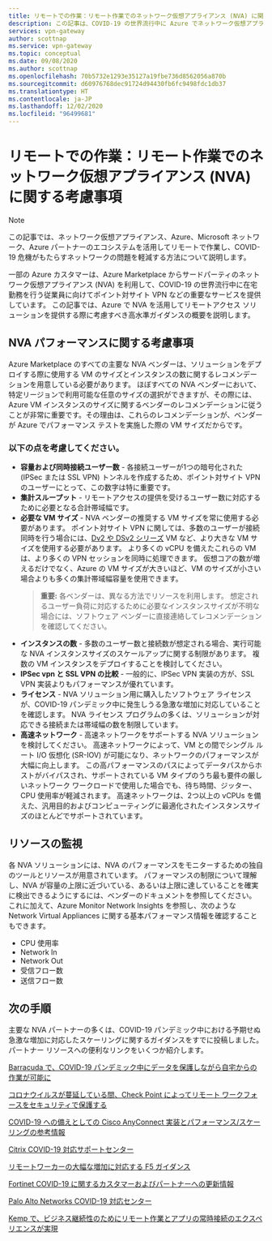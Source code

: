 ```yaml
---
title: リモートでの作業：リモート作業でのネットワーク仮想アプライアンス (NVA) に関する考慮事項 | Azure VPN Gateway
description: この記事は、COVID-19 の世界流行中に Azure でネットワーク仮想アプライアンス (NVA) を使用する際に考慮すべき事項を理解するのに役立ちます。
services: vpn-gateway
author: scottnap
ms.service: vpn-gateway
ms.topic: conceptual
ms.date: 09/08/2020
ms.author: scottnap
ms.openlocfilehash: 70b5732e1293e35127a19fbe736d8562056a870b
ms.sourcegitcommit: d60976768dec91724d94430fb6fc9498fdc1db37
ms.translationtype: HT
ms.contentlocale: ja-JP
ms.lasthandoff: 12/02/2020
ms.locfileid: "96499681"
---
```

# <a name="working-remotely-network-virtual-appliance-nva-considerations-for-remote-work"></a>リモートでの作業：リモート作業でのネットワーク仮想アプライアンス (NVA) に関する考慮事項

>[!NOTE]
>この記事では、ネットワーク仮想アプライアンス、Azure、Microsoft ネットワーク、Azure パートナーのエコシステムを活用してリモートで作業し、COVID-19 危機がもたらすネットワークの問題を軽減する方法について説明します。
>

一部の Azure カスタマーは、Azure Marketplace からサードパーティのネットワーク仮想アプライアンス (NVA) を利用して、COVID-19 の世界流行中に在宅勤務を行う従業員に向けてポイント対サイト VPN などの重要なサービスを提供しています。 この記事では、Azure で NVA を活用してリモートアクセス ソリューションを提供する際に考慮すべき高水準ガイダンスの概要を説明します。

## <a name="nva-performance-considerations"></a>NVA パフォーマンスに関する考慮事項

Azure Marketplace のすべての主要な NVA ベンダーは、ソリューションをデプロイする際に使用する VM のサイズとインスタンスの数に関するレコメンデーションを用意している必要があります。  ほぼすべての NVA ベンダーにおいて、特定リージョンで利用可能な任意のサイズの選択ができますが、その際には、Azure VM インスタンスのサイズに関するベンダーのレコメンデーションに従うことが非常に重要です。その理由は、これらのレコメンデーションが、ベンダーが Azure でパフォーマンス テストを実施した際の VM サイズだからです。  

### <a name="consider-the-following"></a>以下の点を考慮してください。

- **容量および同時接続ユーザー数** - 各接続ユーザーが1つの暗号化された (IPSec または SSL VPN) トンネルを作成するため、ポイント対サイト VPN のユーザーにとって、この数字は特に重要です。  
- **集計スループット** - リモートアクセスの提供を受けるユーザー数に対応するために必要となる合計帯域幅です。
- **必要な VM サイズ** - NVA ベンダーの推奨する VM サイズを常に使用する必要があります。  ポイント対サイト VPN に関しては、多数のユーザーが接続同時を行う場合には、[Dv2 や DSv2 シリーズ](../virtual-machines/dv2-dsv2-series.md "Dv2 および Dsv2 シリーズ") VM など、より大きな VM サイズを使用する必要があります。 より多くの vCPU を備えたこれらの VM は、より多くの VPN セッションを同時に処理できます。  仮想コアの数が増えるだけでなく、Azure の VM サイズが大きいほど、VM のサイズが小さい場合よりも多くの集計帯域幅容量を使用できます。
    > **重要:** 各ベンダーは、異なる方法でリソースを利用します。  想定されるユーザー負荷に対応するために必要なインスタンスサイズが不明な場合には、ソフトウェア ベンダーに直接連絡してレコメンデーションを確認してください。
- **インスタンスの数** - 多数のユーザー数と接続数が想定される場合、実行可能な NVA インスタンスサイズのスケールアップに関する制限があります。  複数の VM インスタンスをデプロイすることを検討してください。
- **IPSec vpn と SSL VPN の比較** - 一般的に、IPSec VPN 実装の方が、SSL VPN 実装よりもパフォーマンスが優れています。  
- **ライセンス** - NVA ソリューション用に購入したソフトウェア ライセンスが、COVID-19 パンデミック中に発生しうる急激な増加に対応していることを確認します。  NVA ライセンス プログラムの多くは、ソリューションが対応できる接続または帯域幅の数を制限しています。
- **高速ネットワーク** - 高速ネットワークをサポートする NVA ソリューションを検討してください。  高速ネットワークによって、VM との間でシングル ルート I/O 仮想化 (SR-IOV) が可能になり、ネットワークのパフォーマンスが大幅に向上します。 この高パフォーマンスのパスによってデータパスからホストがバイパスされ、サポートされている VM タイプのうち最も要件の厳しいネットワーク ワークロードで使用した場合でも、待ち時間、ジッター、CPU 使用率が軽減されます。 高速ネットワークは、2つ以上の vCPUs を備えた、汎用目的およびコンピューティングに最適化されたインスタンスサイズのほとんどでサポートされています。

## <a name="monitoring-resources"></a>リソースの監視

各 NVA ソリューションには、NVA のパフォーマンスをモニターするための独自のツールとリソースが用意されています。  パフォーマンスの制限について理解し、NVA が容量の上限に近づいている、あるいは上限に達していることを確実に検出できるようにするには、ベンダーのドキュメントを参照してください。  これに加えて、Azure Monitor Network Insights を参照し、次のような Network Virtual Appliances に関する基本パフォーマンス情報を確認することもできます。

- CPU 使用率
- Network In
- Network Out
- 受信フロー数
- 送信フロー数

## <a name="next-steps"></a>次の手順

主要な NVA パートナーの多くは、COVID-19 パンデミック中における予期せぬ急激な増加に対応したスケーリングに関するガイダンスをすでに投稿しました。 パートナー リソースへの便利なリンクをいくつか紹介します。

[Barracuda で、COVID-19 パンデミック中にデータを保護しながら自宅からの作業が可能に](https://www.barracuda.com/covid-19/work-from-home "COVID-19 パンデミック中にデータを保護しながら自宅からの作業が可能に")

[コロナウイルスが蔓延している間、Check Point によってリモート ワークフォースをセキュリティで保護する](https://www.checkpoint.com/solutions/secure-remote-workforce-during-coronavirus/ "コロナウイルスが蔓延している間、リモート ワークフォースをセキュリティで保護する")

[COVID-19 への備えとしての Cisco AnyConnect 実装とパフォーマンス/スケーリングの参考情報](https://www.cisco.com/c/en/us/support/docs/security/anyconnect-secure-mobility-client/215331-anyconnect-implementation-and-performanc.html "COVID-19 への備えとしての Cisco AnyConnect 実装とパフォーマンス/スケーリングの参考情報")

[Citrix COVID-19 対応サポートセンター](https://www.citrix.com/support/covid-19-coronavirus.html "Citrix COVID-19 対応サポートセンター")

[リモートワーカーの大幅な増加に対応する F5 ガイダンス](https://www.f5.com/business-continuity "リモートワーカーの大幅な増加に対応する F5 ガイダンス")

[Fortinet COVID-19 に関するカスタマーおよびパートナーへの更新情報](https://www.fortinet.com/covid-19.html "COVID-19 に関するカスタマーおよびパートナーへの更新情報")

[Palo Alto Networks COVID-19 対応センター](https://live.paloaltonetworks.com/t5/COVID-19-Response-Center/ct-p/COVID-19_Response_Center "Palo Alto Networks COVID-19 対応センター")

[Kemp で、ビジネス継続性のためにリモート作業とアプリの常時接続のエクスペリエンスが実現](https://kemptechnologies.com/remote-work-always-on-application-experience-business-continuity/ "Kemp で、ビジネス継続性のためにリモート作業とアプリの常時接続のエクスペリエンスが実現")

